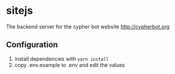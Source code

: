 # sitejs

The backend server for the cypher bot website
http://cypherbot.org

## Configuration
1. install dependencies with ``yarn install``
2. copy .env.example to .env and edit the values
